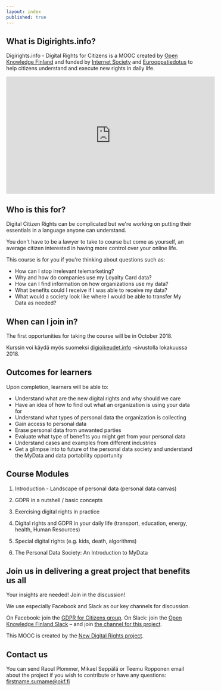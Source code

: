 ```yaml
---
layout: index
published: true
---
```

## What is Digirights.info?

Digirights.info - Digital Rights for Citizens is a MOOC created by [Open Knowledge Finland](http://okf.fi) and funded by [Internet Society](https://www.internetsociety.org/) and [Eurooppatiedotus](https://eurooppatiedotus.fi/) to help citizens understand and execute new rights in daily life.

<iframe width="560" height="315" src="https://www.youtube.com/embed/b0uPvIyfT18" frameborder="0" allow="autoplay; encrypted-media" allowfullscreen></iframe>

## Who is this for? 

Digital Citizen Rights can be complicated but we're working on putting their essentials in a language anyone can understand.  

You don't have to be a lawyer to take to course but come as yourself, an average citizen interested in having more control over your online life.

This course is for you if you're thinking about questions such as: 

- How can I stop irrelevant telemarketing? 
- Why and how do companies use my Loyalty Card data?
- How can I find information on how organizations use my data?  
- What benefits could I receive if I was able to receive my data?
- What would a society look like where I would be able to transfer My Data as needed? 

## When can I join in?

The first opportunities for taking the course will be in October 2018. 

Kurssin voi käydä myös suomeksi [digioikeudet.info](http://digioikeudet.info) -sivustolla lokakuussa 2018. 

## Outcomes for learners

Upon completion, learners will be able to: 

- Understand what are the new digital rights and why should we care
- Have an idea of how to find out what an organization is using your data for
- Understand what types of personal data the organization is collecting
- Gain access to personal data 
- Erase personal data from unwanted parties
- Evaluate what type of benefits you might get from your personal data
- Understand cases and examples from different industries 
- Get a glimpse into to future of the personal data society and understand the MyData and data portability opportunity 

## Course Modules

1. Introduction - Landscape of personal data (personal data canvas)

2. GDPR in a nutshell / basic concepts

3. Exercising digital rights in practice

4. Digital rights and GDPR in your daily life (transport, education, energy, health, Human Resources)

5. Special digital rights (e.g. kids, death, algorithms)

6. The Personal Data Society: An Introduction to MyData

## Join us in delivering a great project that benefits us all

Your insights are needed! Join in the discussion! 

We use especially Facebook and Slack as our key channels for discussion.

On Facebook: join the [GDPR for Citizens group](https://www.facebook.com/groups/480060989056949/). 
On Slack: join the [Open Knowledge Finland Slack](https://okfi-slack.herokuapp.com/) – and join [the channel for this project](https://okfi.slack.com/messages/C8FT5CNF6).

This MOOC is created by the [New Digital Rights project](https://fi.okfn.org/new-digital-rights-mooc/).

## Contact us

You can send Raoul Plommer, Mikael Seppälä or Teemu Ropponen email about the project if you wish to contribute or have any questions: firstname.surname@okf.fi
